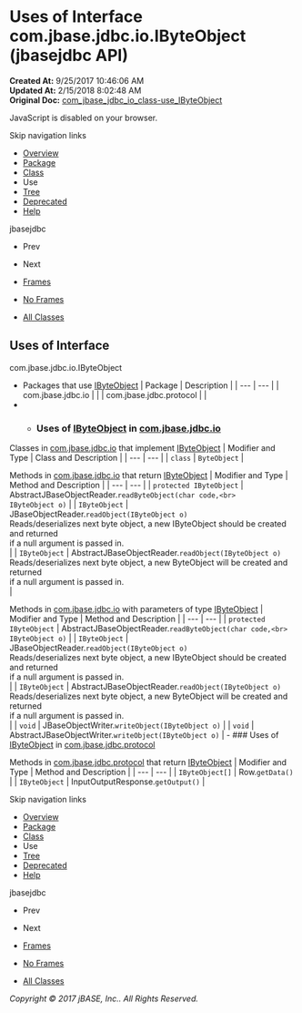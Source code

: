 # Uses of Interface com.jbase.jdbc.io.IByteObject (jbasejdbc   API)

**Created At:** 9/25/2017 10:46:06 AM  
**Updated At:** 2/15/2018 8:02:48 AM  
**Original Doc:** [com_jbase_jdbc_io_class-use_IByteObject](https://docs.jbase.com/39235-class-use/com_jbase_jdbc_io_class-use_IByteObject)  

<!--<br>    try {<br>        if (location.href.indexOf('is-external=true') == -1) {<br>            parent.document.title="Uses of Interface com.jbase.jdbc.io.IByteObject (jbasejdbc   API)";<br>        }<br>    }<br>    catch(err) {<br>    }<br>//-->
JavaScript is disabled on your browser.

Skip navigation links

- [Overview](../../../../../overview-summary.html)
- [Package](/39232-io/com_jbase_jdbc_io_package-summary)
- [Class](/39232-io/com_jbase_jdbc_io_IByteObject "interface in com.jbase.jdbc.io")
- Use
- [Tree](/39232-io/com_jbase_jdbc_io_package-tree)
- [Deprecated](../../../../../deprecated-list.html)
- [Help](../../../../../help-doc.html)


jbasejdbc <br>

- Prev
- Next


- [Frames](../../../../../index.html?com/jbase/jdbc/io/class-use//39235-class-use/com_jbase_jdbc_io_class-use_IByteObject)
- [No Frames](/39235-class-use/com_jbase_jdbc_io_class-use_IByteObject)


- [All Classes](../../../../../allclasses-noframe.html)


<!--<br>  allClassesLink = document.getElementById("allclasses\_navbar\_top");<br>  if(window==top) {<br>    allClassesLink.style.display = "block";<br>  }<br>  else {<br>    allClassesLink.style.display = "none";<br>  }<br>  //-->

## Uses of Interface
com.jbase.jdbc.io.IByteObject

- Packages that use [IByteObject](/39232-io/com_jbase_jdbc_io_IByteObject "interface in com.jbase.jdbc.io") | Package | Description |
| --- | --- |
| com.jbase.jdbc.io |   |
| com.jbase.jdbc.protocol |   |
- - ### Uses of [IByteObject](/39232-io/com_jbase_jdbc_io_IByteObject "interface in com.jbase.jdbc.io") in [com.jbase.jdbc.io](/39232-io/com_jbase_jdbc_io_package-summary)


Classes in [com.jbase.jdbc.io](/39232-io/com_jbase_jdbc_io_package-summary) that implement [IByteObject](/39232-io/com_jbase_jdbc_io_IByteObject "interface in com.jbase.jdbc.io") | Modifier and Type | Class and Description |
| --- | --- |
| `class` | `ByteObject`  |



Methods in [com.jbase.jdbc.io](/39232-io/com_jbase_jdbc_io_package-summary) that return [IByteObject](/39232-io/com_jbase_jdbc_io_IByteObject "interface in com.jbase.jdbc.io") | Modifier and Type | Method and Description |
| --- | --- |
| `protected IByteObject` | AbstractJBaseObjectReader.`readByteObject(char code,<br>              IByteObject o)`  |
| `IByteObject` | JBaseObjectReader.`readObject(IByteObject o)`<br>Reads/deserializes next byte object, a new IByteObject should be created and returned<br> if a null argument is passed in.<br> |
| `IByteObject` | AbstractJBaseObjectReader.`readObject(IByteObject o)`<br>Reads/deserializes next byte object, a new ByteObject will be created and returned<br> if a null argument is passed in.<br> |



Methods in [com.jbase.jdbc.io](/39232-io/com_jbase_jdbc_io_package-summary) with parameters of type [IByteObject](/39232-io/com_jbase_jdbc_io_IByteObject "interface in com.jbase.jdbc.io") | Modifier and Type | Method and Description |
| --- | --- |
| `protected IByteObject` | AbstractJBaseObjectReader.`readByteObject(char code,<br>              IByteObject o)`  |
| `IByteObject` | JBaseObjectReader.`readObject(IByteObject o)`<br>Reads/deserializes next byte object, a new IByteObject should be created and returned<br> if a null argument is passed in.<br> |
| `IByteObject` | AbstractJBaseObjectReader.`readObject(IByteObject o)`<br>Reads/deserializes next byte object, a new ByteObject will be created and returned<br> if a null argument is passed in.<br> |
| `void` | JBaseObjectWriter.`writeObject(IByteObject o)`  |
| `void` | AbstractJBaseObjectWriter.`writeObject(IByteObject o)`  |
    - ### Uses of [IByteObject](/39232-io/com_jbase_jdbc_io_IByteObject "interface in com.jbase.jdbc.io") in [com.jbase.jdbc.protocol](/39240-protocol/com_jbase_jdbc_protocol_package-summary)


Methods in [com.jbase.jdbc.protocol](/39240-protocol/com_jbase_jdbc_protocol_package-summary) that return [IByteObject](/39232-io/com_jbase_jdbc_io_IByteObject "interface in com.jbase.jdbc.io") | Modifier and Type | Method and Description |
| --- | --- |
| `IByteObject[]` | Row.`getData()`  |
| `IByteObject` | InputOutputResponse.`getOutput()`  |

Skip navigation links

- [Overview](../../../../../overview-summary.html)
- [Package](/39232-io/com_jbase_jdbc_io_package-summary)
- [Class](/39232-io/com_jbase_jdbc_io_IByteObject "interface in com.jbase.jdbc.io")
- Use
- [Tree](/39232-io/com_jbase_jdbc_io_package-tree)
- [Deprecated](../../../../../deprecated-list.html)
- [Help](../../../../../help-doc.html)


jbasejdbc <br>

- Prev
- Next


- [Frames](../../../../../index.html?com/jbase/jdbc/io/class-use//39235-class-use/com_jbase_jdbc_io_class-use_IByteObject)
- [No Frames](/39235-class-use/com_jbase_jdbc_io_class-use_IByteObject)


- [All Classes](../../../../../allclasses-noframe.html)


<!--<br>  allClassesLink = document.getElementById("allclasses\_navbar\_bottom");<br>  if(window==top) {<br>    allClassesLink.style.display = "block";<br>  }<br>  else {<br>    allClassesLink.style.display = "none";<br>  }<br>  //-->

*Copyright © 2017 jBASE, Inc.. All Rights Reserved.*

